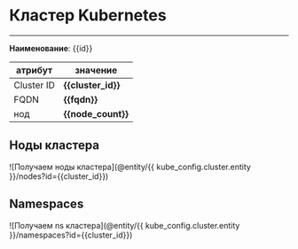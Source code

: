 # Кластер Kubernetes
***  
**Наименование**: {{id}}

| атрибут    | значение           |
|------------|--------------------|
| Cluster ID | **{{cluster_id}}** |
| FQDN | **{{fqdn}}**       |
| нод        | **{{node_count}}** | 

## Ноды кластера
![Получаем ноды кластера](@entity/{{ kube_config.cluster.entity }}/nodes?id={{cluster_id}})

## Namespaces
![Получаем ns кластера](@entity/{{ kube_config.cluster.entity }}/namespaces?id={{cluster_id}})




